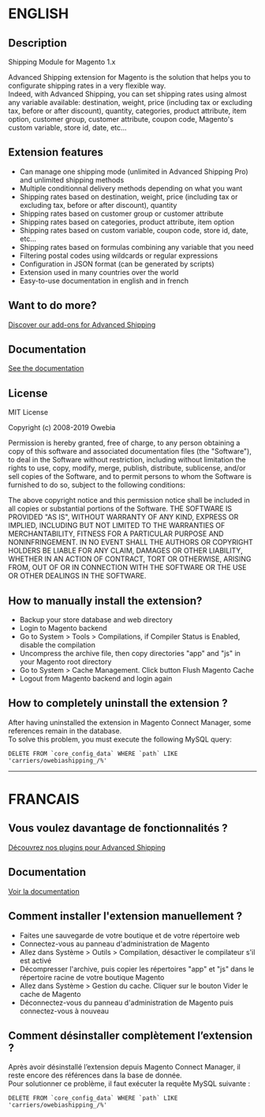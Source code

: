 # ENGLISH

## Description

Shipping Module for Magento 1.x

Advanced Shipping extension for Magento is the solution that helps you to configurate shipping rates in a very flexible way.  
Indeed, with Advanced Shipping, you can set shipping rates using almost any variable available: destination, weight, price (including tax or excluding tax, before or after discount), quantity, categories, product attribute, item option, customer group, customer attribute, coupon code, Magento's custom variable, store id, date, etc…

## Extension features
- Can manage one shipping mode (unlimited in Advanced Shipping Pro) and unlimited shipping methods
- Multiple conditionnal delivery methods depending on what you want
- Shipping rates based on destination, weight, price (including tax or excluding tax, before or after discount), quantity
- Shipping rates based on customer group or customer attribute
- Shipping rates based on categories, product attribute, item option
- Shipping rates based on custom variable, coupon code, store id, date, etc…
- Shipping rates based on formulas combining any variable that you need
- Filtering postal codes using wildcards or regular expressions
- Configuration in JSON format (can be generated by scripts)
- Extension used in many countries over the world
- Easy-to-use documentation in english and in french

## Want to do more?

[Discover our add-ons for Advanced Shipping](https://en.store.owebia.com/)

## Documentation

[See the documentation](http://www.owebia.com/os2/en/doc)

## License

MIT License

Copyright (c) 2008-2019 Owebia

Permission is hereby granted, free of charge, to any person obtaining a copy of this software and associated documentation files (the "Software"),
to deal in the Software without restriction, including without limitation the rights to use, copy, modify, merge, publish, distribute, sublicense,
and/or sell copies of the Software, and to permit persons to whom the Software is furnished to do so, subject to the following conditions:

The above copyright notice and this permission notice shall be included in all copies or substantial portions of the Software.
THE SOFTWARE IS PROVIDED "AS IS", WITHOUT WARRANTY OF ANY KIND, EXPRESS OR IMPLIED, INCLUDING BUT NOT LIMITED TO THE WARRANTIES OF MERCHANTABILITY,
FITNESS FOR A PARTICULAR PURPOSE AND NONINFRINGEMENT. IN NO EVENT SHALL THE AUTHORS OR COPYRIGHT HOLDERS BE LIABLE FOR ANY CLAIM, DAMAGES OR OTHER
LIABILITY, WHETHER IN AN ACTION OF CONTRACT, TORT OR OTHERWISE, ARISING FROM, OUT OF OR IN CONNECTION WITH THE SOFTWARE OR THE USE OR OTHER DEALINGS
IN THE SOFTWARE.

## How to manually install the extension?

- Backup your store database and web directory
- Login to Magento backend
- Go to System > Tools > Compilations, if Compiler Status is Enabled, disable the compilation
- Uncompress the archive file, then copy directories "app" and "js" in your Magento root directory
- Go to System > Cache Management. Click button Flush Magento Cache
- Logout from Magento backend and login again

## How to completely uninstall the extension ?
After having uninstalled the extension in Magento Connect Manager, some references remain in the database.  
To solve this problem, you must execute the following MySQL query:

    DELETE FROM `core_config_data` WHERE `path` LIKE 'carriers/owebiashipping_/%'

--------------------------

# FRANCAIS

## Vous voulez davantage de fonctionnalités ?

[Découvrez nos plugins pour Advanced Shipping](https://fr.store.owebia.com/)

## Documentation

[Voir la documentation](http://www.owebia.com/os2/fr/doc)

## Comment installer l'extension manuellement ?

- Faites une sauvegarde de votre boutique et de votre répertoire web
- Connectez-vous au panneau d'administration de Magento
- Allez dans Système > Outils > Compilation, désactiver le compilateur s'il est activé
- Décompresser l'archive, puis copier les répertoires "app" et "js" dans le répertoire racine de votre boutique Magento
- Allez dans Système > Gestion du cache. Cliquer sur le bouton Vider le cache de Magento
- Déconnectez-vous du panneau d'administration de Magento puis connectez-vous à nouveau

## Comment désinstaller complètement l’extension ?
Après avoir désinstallé l’extension depuis Magento Connect Manager, il reste encore des références dans la base de donnée.  
Pour solutionner ce problème, il faut exécuter la requête MySQL suivante :

    DELETE FROM `core_config_data` WHERE `path` LIKE 'carriers/owebiashipping_/%'
